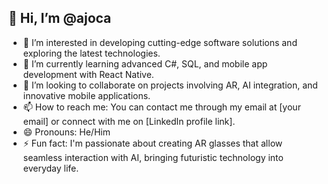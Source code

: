 ## 👋 Hi, I’m @ajoca

- 👀 I’m interested in developing cutting-edge software solutions and exploring the latest technologies.
- 🌱 I’m currently learning advanced C#, SQL, and mobile app development with React Native.
- 💞️ I’m looking to collaborate on projects involving AR, AI integration, and innovative mobile applications.
- 📫 How to reach me: You can contact me through my email at [your email] or connect with me on [LinkedIn profile link].
- 😄 Pronouns: He/Him
- ⚡ Fun fact: I'm passionate about creating AR glasses that allow seamless interaction with AI, bringing futuristic technology into everyday life.

<!---
ajoca/ajoca is a ✨ special ✨ repository because its `README.md` (this file) appears on your GitHub profile.
You can click the Preview link to take a look at your changes.
--->
